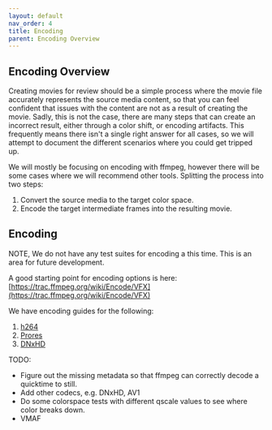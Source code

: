 ```yaml
---
layout: default
nav_order: 4
title: Encoding
parent: Encoding Overview
---
```


## Encoding Overview <a name="Encoding-Overview"></a>

Creating movies for review should be a simple process where the movie file accurately represents the source media content, so that you can feel confident that issues with the content are not as a result of creating the movie. Sadly, this is not the case, there are many steps that can create an incorrect result, either through a color shift, or encoding artifacts. This frequently means there isn't a single right answer for all cases, so we will attempt to document the different scenarios where you could get tripped up.

We will mostly be focusing on encoding with ffmpeg, however there will be some cases where we will recommend other tools. Splitting the process into two steps:
1. Convert the source media to the target color space.
2. Encode the target intermediate frames into the resulting movie.

## Encoding <a name="encode"></a>
NOTE, We do not have any test suites for encoding a this time. This is an area for future development.

A good starting point for encoding options is here: [https://trac.ffmpeg.org/wiki/Encode/VFX](https://trac.ffmpeg.org/wiki/Encode/VFX)

We have encoding guides for the following:
1. [h264](Encodeh264.html)
2. [Prores](EncodeProres.html)
3. [DNxHD](EncodeDNXHD.html)


TODO:
* Figure out the missing metadata so that ffmpeg can correctly decode a quicktime to still.
* Add other codecs, e.g. DNxHD, AV1
* Do some colorspace tests with different qscale values to see where color breaks down.
* VMAF

